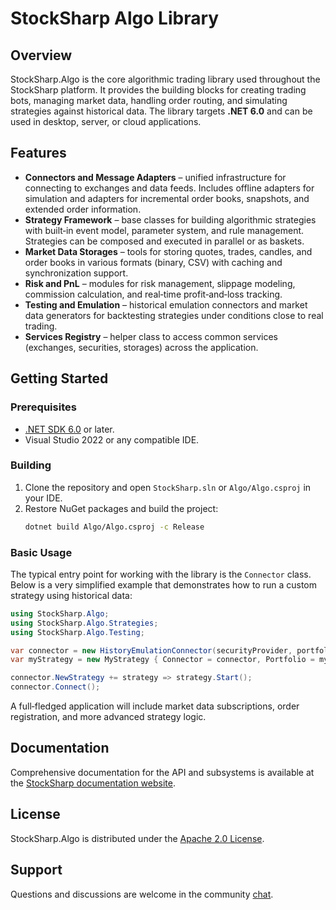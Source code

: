 # StockSharp Algo Library

## Overview

StockSharp.Algo is the core algorithmic trading library used throughout the StockSharp platform. It provides the building blocks for creating trading bots, managing market data, handling order routing, and simulating strategies against historical data. The library targets **.NET 6.0** and can be used in desktop, server, or cloud applications.

## Features

- **Connectors and Message Adapters** – unified infrastructure for connecting to exchanges and data feeds. Includes offline adapters for simulation and adapters for incremental order books, snapshots, and extended order information.
- **Strategy Framework** – base classes for building algorithmic strategies with built‑in event model, parameter system, and rule management. Strategies can be composed and executed in parallel or as baskets.
- **Market Data Storages** – tools for storing quotes, trades, candles, and order books in various formats (binary, CSV) with caching and synchronization support.
- **Risk and PnL** – modules for risk management, slippage modeling, commission calculation, and real‑time profit‑and‑loss tracking.
- **Testing and Emulation** – historical emulation connectors and market data generators for backtesting strategies under conditions close to real trading.
- **Services Registry** – helper class to access common services (exchanges, securities, storages) across the application.

## Getting Started

### Prerequisites

- [.NET SDK 6.0](https://dotnet.microsoft.com/) or later.
- Visual Studio 2022 or any compatible IDE.

### Building

1. Clone the repository and open `StockSharp.sln` or `Algo/Algo.csproj` in your IDE.
2. Restore NuGet packages and build the project:
   ```bash
   dotnet build Algo/Algo.csproj -c Release
   ```

### Basic Usage

The typical entry point for working with the library is the `Connector` class. Below is a very simplified example that demonstrates how to run a custom strategy using historical data:

```csharp
using StockSharp.Algo;
using StockSharp.Algo.Strategies;
using StockSharp.Algo.Testing;

var connector = new HistoryEmulationConnector(securityProvider, portfolioProvider, storageRegistry);
var myStrategy = new MyStrategy { Connector = connector, Portfolio = myPortfolio, Security = mySecurity };

connector.NewStrategy += strategy => strategy.Start();
connector.Connect();
```

A full‑fledged application will include market data subscriptions, order registration, and more advanced strategy logic.

## Documentation

Comprehensive documentation for the API and subsystems is available at the [StockSharp documentation website](https://doc.stocksharp.com/).

## License

StockSharp.Algo is distributed under the [Apache 2.0 License](https://www.apache.org/licenses/LICENSE-2.0).

## Support

Questions and discussions are welcome in the community [chat](https://t.me/stocksharpchat/361).
